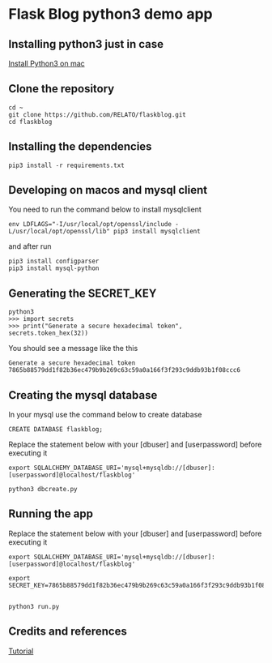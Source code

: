 # Flask Blog python3 demo app

## Installing python3 just in case
[Install Python3 on mac](https://wsvincent.com/install-python3-mac/)

## Clone the repository 
```
cd ~ 
git clone https://github.com/RELATO/flaskblog.git
cd flaskblog
```

## Installing the dependencies
```
pip3 install -r requirements.txt
```

## Developing on macos and mysql client
You need to run the command below to install mysqlclient
```
env LDFLAGS="-I/usr/local/opt/openssl/include -L/usr/local/opt/openssl/lib" pip3 install mysqlclient
```

and after run
```
pip3 install configparser
pip3 install mysql-python
``` 

## Generating the SECRET_KEY
```
python3
>>> import secrets
>>> print("Generate a secure hexadecimal token", secrets.token_hex(32))
``` 
You should see a message like the this
```
Generate a secure hexadecimal token 7865b88579dd1f82b36ec479b9b269c63c59a0a166f3f293c9ddb93b1f08ccc6
```

## Creating the mysql database

In your mysql use the command below to create database 
```
CREATE DATABASE flaskblog;
```

Replace the statement below with your [dbuser] and [userpassword] before executing it
```
export SQLALCHEMY_DATABASE_URI='mysql+mysqldb://[dbuser]:[userpassword]@localhost/flaskblog'

python3 dbcreate.py
```


## Running the app
Replace the statement below with your [dbuser] and [userpassword] before executing it
```
export SQLALCHEMY_DATABASE_URI='mysql+mysqldb://[dbuser]:[userpassword]@localhost/flaskblog'

export SECRET_KEY=7865b88579dd1f82b36ec479b9b269c63c59a0a166f3f293c9ddb93b1f08ccc6


python3 run.py
```

## Credits and references

[Tutorial](https://www.youtube.com/watch?v=MwZwr5Tvyxo&list=PL-osiE80TeTs4UjLw5MM6OjgkjFeUxCYH)

